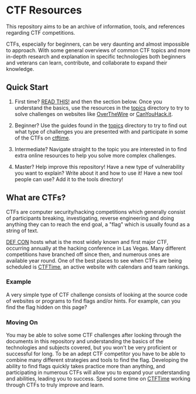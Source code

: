 # CTF Resources

This repository aims to be an archive of information, tools, and references regarding CTF competitions.

CTFs, especially for beginners, can be very daunting and almost impossible to approach. With some general overviews of common CTF topics and more in-depth research and explanation in specific technologies both beginners and veterans can learn, contribute, and collaborate to expand their knowledge.

## Quick Start

1. First time? [READ THIS!](http://trailofbits.github.io/ctf/) and then the section below. Once you understand the basics, use the resources in the [topics](./topics/) directory to try to solve challenges on websites like [OverTheWire](http://overthewire.org/wargames/) or [CanYouHack.it](https://www.wechall.net/site/details/65/CanYouHack.It).

2. Beginner? Use the guides found in the [topics](./topics/) directory to try to find out what type of challenges you are presented with and participate in some of the CTFs on [ctftime](https://ctftime.org/).

3. Intermediate? Navigate straight to the topic you are interested in to find extra online resources to help you solve more complex challenges.

4. Master? Help improve this repository! Have a new type of vulnerability you want to explain? Write about it and how to use it!  Have a new tool people can use? Add it to the tools directory!

## What are CTFs?

CTFs are computer security/hacking competitions which generally consist of participants breaking, investigating, reverse engineering and doing anything they can to reach the end goal, a "flag" which is usually found as a string of text.

[DEF CON](http://en.wikipedia.org/wiki/DEF_CON) hosts what is the most widely known and first major CTF, occurring annually at the hacking conference in Las Vegas.  Many different competitions have branched off since then, and numerous ones are available year round.  One of the best places to see when CTFs are being scheduled is [CTFTime](https://ctftime.org/), an active website with calendars and team rankings.

### Example

A very simple type of CTF challenge consists of looking at the source code of websites or programs to find flags and/or hints.  For example, can you find the flag hidden on this page?

<!-- flag: 2_l33t_4_M3 -->

### Moving On

You may be able to solve some CTF challenges after looking through the documents in this repository and understanding the basics of the technologies and subjects covered, but you won't be very proficient or successful for long. To be an adept CTF competitor you have to be able to combine many different strategies and tools to find the flag.  Developing the ability to find flags quickly takes practice more than anything, and participating in numerous CTFs will allow you to expand your understanding and abilities, leading you to success. Spend some time on [CTFTime](https://ctftime.org/) working through CTFs to truly improve and learn.

